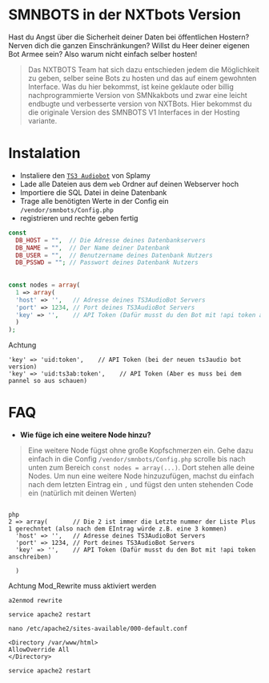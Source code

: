 # SMNBOTS in der NXTbots Version

Hast du Angst über die Sicherheit deiner Daten bei öffentlichen Hostern? Nerven dich die ganzen Einschränkungen? Willst du Heer deiner eigenen Bot Armee sein? Also warum nicht einfach selber hosten!

> Das NXTBOTS Team hat sich dazu entschieden jedem die Möglichkeit zu geben, selber seine Bots zu hosten und das auf einem gewohnten Interface. Was du hier bekommst, ist keine geklaute oder billig nachprogrammierte Version von SMNkakbots und zwar eine leicht endbugte und verbesserte version von NXTBots. Hier bekommst du die originale Version des SMNBOTS V1 Interfaces in der Hosting variante.

# Instalation

- Instaliere den [`TS3 Audiobot`](https://github.com/Splamy/TS3AudioBot#install) von Splamy
- Lade alle Dateien aus dem `web` Ordner auf deinen Webserver hoch
- Importiere die SQL Datei in deine Datenbank
- Trage alle benötigten Werte in der Config ein `/vendor/smnbots/Config.php`
- registrieren und rechte geben fertig
```php
const  
  DB_HOST = "",  // Die Adresse deines Datenbankservers   
  DB_NAME = "",  // Der Name deiner Datenbank
  DB_USER = "",  // Benutzername deines Datenbank Nutzers
  DB_PSSWD = ""; // Passwort deines Datenbank Nutzers
  
  
const nodes = array(  
  1 => array(  
  'host' => '',   // Adresse deines TS3AudioBot Servers
  'port' => 1234, // Port deines TS3AudioBot Servers
  'key' => '',    // API Token (Dafür musst du den Bot mit !api token anschreiben)
  )
);
```

Achtung 
```
'key' => 'uid:token',    // API Token (bei der neuen ts3audio bot version)
'key' => 'uid:ts3ab:token',    // API Token (Aber es muss bei dem pannel so aus schauen)

```
# FAQ
- **Wie füge ich eine weitere Node hinzu?**
> Eine weitere Node fügst ohne große Kopfschmerzen ein. Gehe dazu einfach in die Config `/vendor/smnbots/Config.php` scrolle bis nach unten zum Bereich `const nodes = array(...)`. Dort stehen alle deine Nodes. Um nun eine weitere Node hinzuzufügen, machst du einfach nach dem letzten Eintrag ein ``,`` und fügst den unten stehenden Code ein (natürlich mit deinen Werten)
```

php
2 => array(       // Die 2 ist immer die Letzte nummer der Liste Plus 1 gerechntet (also nach dem EIntrag würde z.B. eine 3 kommen) 
  'host' => '',   // Adresse deines TS3AudioBot Servers
  'port' => 1234, // Port deines TS3AudioBot Servers
  'key' => '',    // API Token (Dafür musst du den Bot mit !api token anschreiben)
 
  )
```

Achtung
Mod_Rewrite muss aktiviert werden
```
a2enmod rewrite

service apache2 restart

nano /etc/apache2/sites-available/000-default.conf

<Directory /var/www/html>
AllowOverride All
</Directory>

service apache2 restart
```
